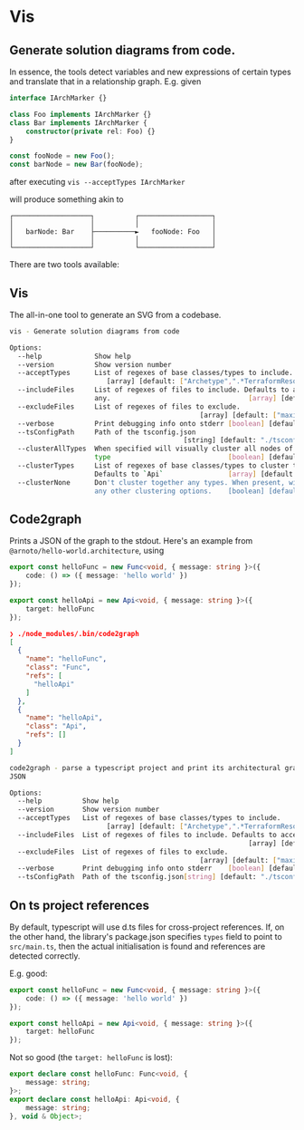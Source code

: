 # Vis

## Generate solution diagrams from code.

In essence, the tools detect variables and new expressions of certain types and translate that in a relationship graph. E.g. given

```typescript
interface IArchMarker {}

class Foo implements IArchMarker {}
class Bar implements IArchMarker {
    constructor(private rel: Foo) {}
}

const fooNode = new Foo();
const barNode = new Bar(fooNode);

```

after executing
`vis --acceptTypes IArchMarker`

will produce something akin to

    ┌───────────────────┐          ┌──────────────────┐
    │                   │          │                  │
    │   barNode: Bar    ├──────────►   fooNode: Foo   │
    │                   │          │                  │
    └───────────────────┘          └──────────────────┘

There are two tools available:

## Vis

The all-in-one tool to generate an SVG from a codebase.

```sh vis
vis - Generate solution diagrams from code

Options:
  --help             Show help                                         [boolean]
  --version          Show version number                               [boolean]
  --acceptTypes      List of regexes of base classes/types to include.
                        [array] [default: ["Archetype",".*TerraformResource.*"]]
  --includeFiles     List of regexes of files to include. Defaults to accept
                     any.                                  [array] [default: []]
  --excludeFiles     List of regexes of files to exclude.
                                               [array] [default: ["maxim.*.ts"]]
  --verbose          Print debugging info onto stderr [boolean] [default: false]
  --tsConfigPath     Path of the tsconfig.json
                                           [string] [default: "./tsconfig.json"]
  --clusterAllTypes  When specified will visually cluster all nodes of the same
                     type                             [boolean] [default: false]
  --clusterTypes     List of regexes of base classes/types to cluster together.
                     Defaults to `Api`                [array] [default: ["Api"]]
  --clusterNone      Don't cluster together any types. When present, wins over
                     any other clustering options.    [boolean] [default: false]

```

## Code2graph

Prints a JSON of the graph to the stdout.
Here's an example from `@arnoto/hello-world.architecture`, using

```typescript
export const helloFunc = new Func<void, { message: string }>({
    code: () => ({ message: 'hello world' })
});

export const helloApi = new Api<void, { message: string }>({
    target: helloFunc
});
```

```json
❯ ./node_modules/.bin/code2graph
[
  {
    "name": "helloFunc",
    "class": "Func",
    "refs": [
      "helloApi"
    ]
  },
  {
    "name": "helloApi",
    "class": "Api",
    "refs": []
  }
]
```

```sh code2graph
code2graph - parse a typescript project and print its architectural graph in
JSON

Options:
  --help          Show help                                            [boolean]
  --version       Show version number                                  [boolean]
  --acceptTypes   List of regexes of base classes/types to include.
                        [array] [default: ["Archetype",".*TerraformResource.*"]]
  --includeFiles  List of regexes of files to include. Defaults to accept any.
                                                           [array] [default: []]
  --excludeFiles  List of regexes of files to exclude.
                                               [array] [default: ["maxim.*.ts"]]
  --verbose       Print debugging info onto stderr    [boolean] [default: false]
  --tsConfigPath  Path of the tsconfig.json[string] [default: "./tsconfig.json"]

```

## On ts project references

By default, typescript will use d.ts files for cross-project references.
If, on the other hand, the library's package.json specifies `types` field to
point to `src/main.ts`, then the actual initialisation is found and references
are detected correctly.

E.g. good:

```typescript
export const helloFunc = new Func<void, { message: string }>({
    code: () => ({ message: 'hello world' })
});

export const helloApi = new Api<void, { message: string }>({
    target: helloFunc
});

```

Not so good (the `target: helloFunc` is lost):

```typescript
export declare const helloFunc: Func<void, {
    message: string;
}>;
export declare const helloApi: Api<void, {
    message: string;
}, void & Object>;

```
